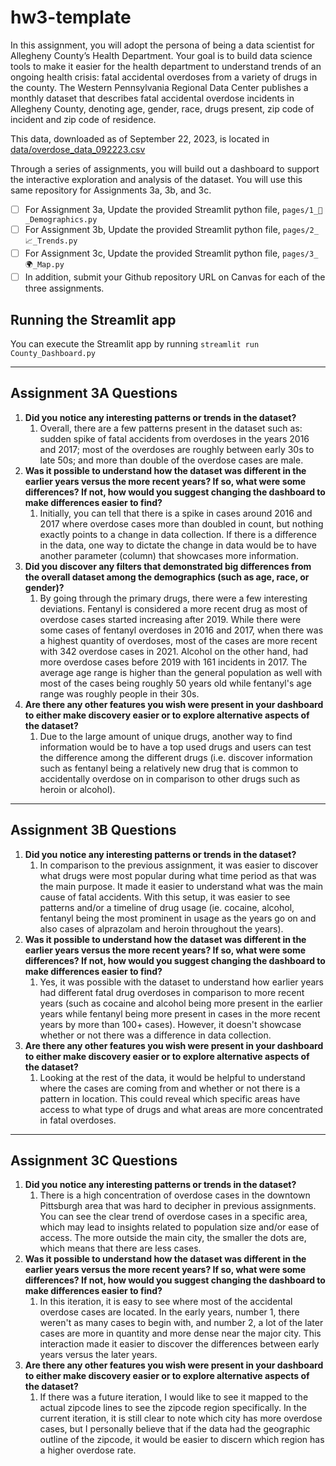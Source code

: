 # hw3-template

In this assignment, you will adopt the persona of being a data scientist for Allegheny County’s Health Department.  Your goal is to build data science tools to make it easier for the health department to understand trends of an ongoing health crisis:  fatal accidental overdoses from a variety of drugs in the county.  The Western Pennsylvania Regional Data Center publishes a monthly dataset that describes fatal accidental overdose incidents in Allegheny County, denoting age, gender, race, drugs present, zip code of incident and zip code of residence.

This data, downloaded as of September 22, 2023, is located in [data/overdose_data_092223.csv](data/overdose_data_092223.csv)

Through a series of assignments, you will build out a dashboard to support the interactive exploration and analysis of the dataset.  You will use this same repository for Assignments 3a, 3b, and 3c.  

- [ ] For Assignment 3a, Update the provided Streamlit python file, `pages/1_👥_Demographics.py`
- [ ] For Assignment 3b, Update the provided Streamlit python file, `pages/2_📈_Trends.py`
- [ ] For Assignment 3c, Update the provided Streamlit python file, `pages/3_🌍_Map.py`
- [ ] In addition, submit your Github repository URL on Canvas for each of the three assignments.

## Running the Streamlit app

You can execute the Streamlit app by running `streamlit run County_Dashboard.py`

---

## Assignment 3A Questions
1. **Did you notice any interesting patterns or trends in the dataset?**
   1. Overall, there are a few patterns present in the dataset such as: sudden spike of fatal accidents from overdoses in the years 2016 and 2017; most of the overdoses are roughly between early 30s to late 50s; and more than double of the overdose cases are male.
2. **Was it possible to understand how the dataset was different in the earlier years versus the more recent years? If so, what were some differences? If not, how would you suggest changing the dashboard to make differences easier to find?**
   1. Initially, you can tell that there is a spike in cases around 2016 and 2017 where overdose cases more than doubled in count, but nothing exactly points to a change in data collection. If there is a difference in the data, one way to dictate the change in data would be to have another parameter (column) that showcases more information.
3. **Did you discover any filters that demonstrated big differences from the overall dataset among the demographics (such as age, race, or gender)?**
   1. By going through the primary drugs, there were a few interesting deviations. 
   Fentanyl is considered a more recent drug as most of overdose cases started increasing after 2019. While there were some cases of fentanyl overdoses in 2016 and 2017, when there was a highest quantity of overdoses, most of the cases are more recent with 342 overdose cases in 2021.
   Alcohol on the other hand, had more overdose cases before 2019 with 161 incidents in 2017. The average age range is higher than the general population as well with most of the cases being roughly 50 years old while fentanyl's age range was roughly people in their 30s.
4. **Are there any other features you wish were present in your dashboard to either make discovery easier or to explore alternative aspects of the dataset?**
   1. Due to the large amount of unique drugs, another way to find information would be to have a top used drugs and users can test the difference among the different drugs (i.e. discover information such as fentanyl being a relatively new drug that is common to accidentally overdose on in comparison to other drugs such as heroin or alcohol).

---

## Assignment 3B Questions
1. **Did you notice any interesting patterns or trends in the dataset?**
   1. In comparison to the previous assignment, it was easier to discover what drugs were most popular during what time period as that was the main purpose. It made it easier to understand what was the main cause of fatal accidents. With this setup, it was easier to see patterns and/or a timeline of drug usage (ie. cocaine, alcohol, fentanyl being the most prominent in usage as the years go on and also cases of alprazolam and heroin throughout the years).
2. **Was it possible to understand how the dataset was different in the earlier years versus the more recent years? If so, what were some differences? If not, how would you suggest changing the dashboard to make differences easier to find?**
   1. Yes, it was possible with the dataset to understand how earlier years had different fatal drug overdoses in comparison to more recent years (such as cocaine and alcohol being more present in the earlier years while fentanyl being more present in cases in the more recent years by more than 100+ cases). However, it doesn't showcase whether or not there was a difference in data collection.
3. **Are there any other features you wish were present in your dashboard to either make discovery easier or to explore alternative aspects of the dataset?**
   1. Looking at the rest of the data, it would be helpful to understand where the cases are coming from and whether or not there is a pattern in location. This could reveal which specific areas have access to what type of drugs and what areas are more concentrated in fatal overdoses.

---

## Assignment 3C Questions
1. **Did you notice any interesting patterns or trends in the dataset?**
   1. There is a high concentration of overdose cases in the downtown Pittsburgh area that was hard to decipher in previous assignments. You can see the clear trend of overdose cases in a specific area, which may lead to insights related to population size and/or ease of access. The more outside the main city, the smaller the dots are, which means that there are less cases.
2. **Was it possible to understand how the dataset was different in the earlier years versus the more recent years? If so, what were some differences?  If not, how would you suggest changing the dashboard to make differences easier to find?**
   1. In this iteration, it is easy to see where most of the accidental overdose cases are located. In the early years, number 1, there weren't as many cases to begin with, and number 2, a lot of the later cases are more in quantity and more dense near the major city. This interaction made it easier to discover the differences between early years versus the later years.
3. **Are there any other features you wish were present in your dashboard to either make discovery easier or to explore alternative aspects of the dataset?**
   1. If there was a future iteration, I would like to see it mapped to the actual zipcode lines to see the zipcode region specifically. In the current iteration, it is still clear to note which city has more overdose cases, but I personally believe that if the data had the geographic outline of the zipcode, it would be easier to discern which region has a higher overdose rate.